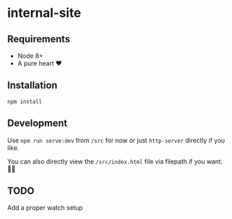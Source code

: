 # internal-site

## Requirements

- Node 8+
- A pure heart ❤️

## Installation

`npm install`

## Development

Use `npm run serve:dev` from `/src` for now or just `http-server` directly if you like.

You can also directly view the `/src/index.html` file via filepath if you want. 🤷‍♀

## TODO

Add a proper watch setup
